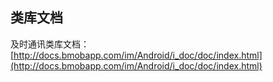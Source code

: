 ## 类库文档

及时通讯类库文档：[http://docs.bmobapp.com/im/Android/i_doc/doc/index.html](http://docs.bmobapp.com/im/Android/i_doc/doc/index.html)